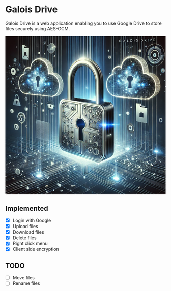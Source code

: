 # Galois Drive

Galois Drive is a web application enabling you to use Google Drive to store files securely using AES-GCM.

![Galois Drive](./public/img/GaloisDrive.png)

## Implemented
- [x] Login with Google
- [x] Upload files
- [x] Download files
- [x] Delete files
- [x] Right click menu
- [x] Client side encryption

## TODO
- [ ] Move files
- [ ] Rename files